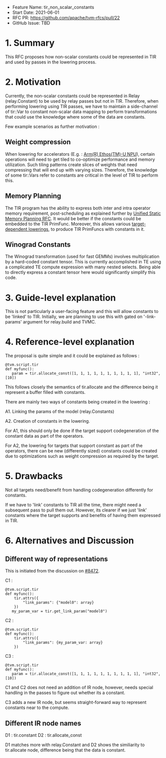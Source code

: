 
- Feature Name: tir_non_scalar_constants
- Start Date: 2021-06-01
- RFC PR: https://github.com/apache/tvm-rfcs/pull/22
- GitHub Issue: TBD

# 1. Summary

This RFC proposes how non-scalar constants could be represented in TIR and used by passes in the lowering process.

# 2. Motivation 

Currently, the non-scalar constants could be represented in Relay (relay.Constant) to be used by relay passes but not in TIR. Therefore, when performing lowering using TIR passes, we have to maintain a side-channel of tir::Var to constant non-scalar data mapping to perform transformations that could use the knowledge where some of the data are constants.

Few example scenarios as further motivation :

## Weight compression

When lowering for accelerators (E.g. : [Arm(R) Ethos(TM)-U NPU](https://github.com/apache/tvm-rfcs/pull/11)), certain operations will need to get tiled to co-optimize performance and memory utilization. Such tiling patterns create slices of weights that need compressing that will end up with varying sizes. Therefore, the knowledge of some tir::Vars refer to constants are critical in the level of TIR to perform this.

## Memory Planning

The TIR program has the ability to express both inter and intra operator memory requirement, post-scheduling as explained further by [Unified Static Memory Planning RFC](https://github.com/apache/tvm-rfcs/pull/9). It would be better if the constants could be embedded to the TIR PrimFunc. Moreover, this allows various [target-dependent lowerings](https://github.com/apache/tvm-rfcs/pull/10), to produce TIR PrimFuncs with constants in it.

## Winograd Constants

The Winograd transformation (used for fast GEMMs) involves multiplication by a hard-coded constant tensor. This is currently accomplished in TE using a complicated TE compute expression with many nested selects. Being able to directly express a constant tensor here would significantly simplify this code.


# 3. Guide-level explanation

This is not particularly a user-facing feature and this will allow constants to be 'linked' to TIR. Initially, we are planning to use this with gated on '-link-params' argument for relay.build and TVMC.

# 4. Reference-level explanation

The proposal is quite simple and it could be explained as follows :

```
@tvm.script.tir
def myfunc():   
   param = tir.allocate_const([1, 1, 1, 1, 1, 1, 1, 1, 1, 1], "int32", [10])
```

This follows closely the semantics of tir.allocate and the difference being it represent a buffer filled with constants.

There are mainly two ways of constants being created in the lowering :

A1. Linking the params of the model (relay.Constants)

A2. Creation of constants in the lowering.

For A1, this should only be done if the target support codegeneration of the constant data as part of the operators.

For A2, the lowering for targets that support constant as part of the operators, there can be new (differently sized) constants could be created due to optimizations such as weight compression as required by the target.

# 5. Drawbacks

Not all targets need/benefit from handling codegeneration differently for constants.

If we have to 'link' constants to TIR all the time, there might need a subsequent pass to pull them out. However, its clearer if we just 'link' constants where the target supports and benefits of having them expressed in TIR.

# 6. Alternatives and Discussion

## Different way of representations

This is initiated from the discussion on [#8472](https://github.com/apache/tvm/pull/8472).

C1 :
```
@tvm.script.tir
def myfunc():
    tir.attrs({
        "link_params": {"model0": array} 
    })        
   my_param_var = tir.get_link_param("model0")
```
C2 :
```
@tvm.script.tir
def myfunc():
    tir.attrs({
        "link_params": {my_param_var: array} 
    })        
```
C3 :
```
@tvm.script.tir
def myfunc():   
   param = tir.allocate_const([1, 1, 1, 1, 1, 1, 1, 1, 1, 1], "int32", [10])
```

C1 and C2 does not need an addition of IR node, however, needs special handling in the passes to figure out whether its a constant.

C3 adds a new IR node, but seems straight-forward way to represent constants near to the compute.

## Different IR node names

D1 : tir.constant
D2 : tir.allocate_const

D1 matches more with relay.Constant and D2 shows the similiarity to tir.allocate node, difference being that the data is constant.






